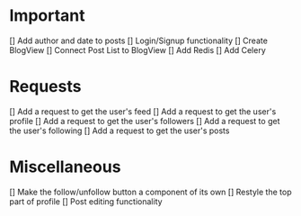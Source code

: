 # Important
[] Add author and date to posts
[] Login/Signup functionality
[] Create BlogView
[] Connect Post List to BlogView 
[] Add Redis
[] Add Celery

# Requests
[] Add a request to get the user's feed
[] Add a request to get the user's profile
[] Add a request to get the user's followers
[] Add a request to get the user's following
[] Add a request to get the user's posts

# Miscellaneous
[] Make the follow/unfollow button a component of its own
[] Restyle the top part of profile
[] Post editing functionality